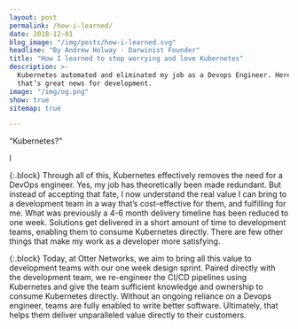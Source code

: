 ```yaml
---
layout: post
permalink: /how-i-learned/
date: 2018-12-01
blog_image: "/img/posts/how-i-learned.svg"
headline: "By Andrew Holway - Darwinist Founder"
title: "How I learned to stop worrying and love Kubernetes"
description: >-
  Kubernetes automated and eliminated my job as a Devops Engineer. Here’s why
  that’s great news for development.
image: "/img/og.png"
show: true
sitemap: true

---
```


<p class="box has-background-dark">“Kubernetes?”

I 

{:.block}
Through all of this, Kubernetes effectively removes the need for a DevOps engineer. Yes, my job has theoretically been made redundant. But instead of accepting that fate, I now understand the real value I can bring to a development team in a way that’s cost-effective for them, and fulfilling for me. What was previously a 4-6 month delivery timeline has been reduced to one week. Solutions get delivered in a short amount of time to development teams, enabling them to consume Kubernetes directly. There are few other things that make my work as a developer more satisfying.

{:.block}
Today, at Otter Networks, we aim to bring all this value to development teams with our one week design sprint. Paired directly with the development team, we re-engineer the CI/CD pipelines using Kubernetes and give the team sufficient knowledge and ownership to consume Kubernetes directly. Without an ongoing reliance on a Devops engineer, teams are fully enabled to write better software. Ultimately, that helps them deliver unparalleled value directly to their customers.
